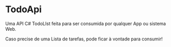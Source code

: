 # TodoApi
Uma API C# TodoLIst feita para ser consumida por qualquer App ou sistema Web. 

Caso precise de uma Lista de tarefas, pode ficar à vontade para consumir!
